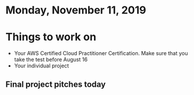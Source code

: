 Monday, November 11, 2019
====================
# Things to work on
- Your AWS Certified Cloud Practitioner Certification. Make sure that you take the test before August 16
- Your individual project

## Final project pitches today